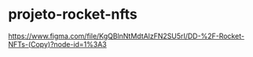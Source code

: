 # projeto-rocket-nfts
https://www.figma.com/file/KgQBlnNtMdtAlzFN2SU5rI/DD-%2F-Rocket-NFTs-(Copy)?node-id=1%3A3
